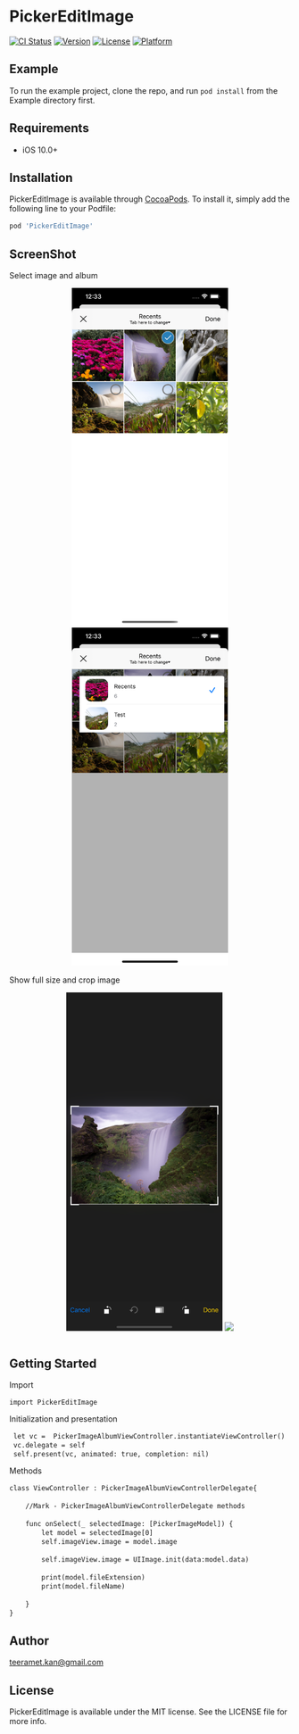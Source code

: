 # PickerEditImage

[![CI Status](https://img.shields.io/travis/teeramet.kan@gmail.com/PickerEditImage.svg?style=flat)](https://travis-ci.org/teeramet.kan@gmail.com/PickerEditImage)
[![Version](https://img.shields.io/cocoapods/v/PickerEditImage.svg?style=flat)](https://cocoapods.org/pods/PickerEditImage)
[![License](https://img.shields.io/cocoapods/l/PickerEditImage.svg?style=flat)](https://cocoapods.org/pods/PickerEditImage)
[![Platform](https://img.shields.io/cocoapods/p/PickerEditImage.svg?style=flat)](https://cocoapods.org/pods/PickerEditImage)

## Example

To run the example project, clone the repo, and run `pod install` from the Example directory first.

## Requirements
- iOS 10.0+

## Installation

PickerEditImage is available through [CocoaPods](https://cocoapods.org). To install
it, simply add the following line to your Podfile:

```ruby
pod 'PickerEditImage'
```

## ScreenShot

<table align = "center">
 <tr> Select image and album  </tr>
 <tr>
<p align = "center">

<img src ="https://github.com/teeramet10/PickerEditImage/blob/master/screenshot/screen1.png" width="280">
<img src ="https://github.com/teeramet10/PickerEditImage/blob/master/screenshot/screen2.png" width="280">
</p>
 </tr>
  <tr>  Show full size and crop image  </tr>
 <tr>
<p  align = "center">

<img src ="https://github.com/teeramet10/PickerEditImage/blob/master/screenshot/screen3.png" width="280">
<img src ="https://github.com/teeramet10/PickerEditImage/blob/master/screenshot/screen4.png" width="280">
</p>
 </tr>
 
 </table>


## Getting Started

Import 
```
import PickerEditImage

```

Initialization and presentation
```
 let vc =  PickerImageAlbumViewController.instantiateViewController()
 vc.delegate = self
 self.present(vc, animated: true, completion: nil)
```

Methods 
```
class ViewController : PickerImageAlbumViewControllerDelegate{
    
    //Mark - PickerImageAlbumViewControllerDelegate methods
    
    func onSelect(_ selectedImage: [PickerImageModel]) {
        let model = selectedImage[0]
        self.imageView.image = model.image
        
        self.imageView.image = UIImage.init(data:model.data)

        print(model.fileExtension)
        print(model.fileName)

    }
}

```

## Author

teeramet.kan@gmail.com

## License

PickerEditImage is available under the MIT license. See the LICENSE file for more info.

